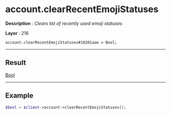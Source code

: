 # account.clearRecentEmojiStatuses

**Description** : *Clears list of recently used emoji statuses*

**Layer** : 216

```tl
account.clearRecentEmojiStatuses#18201aae = Bool;
```

---

## Result

[Bool](type/Bool)

---

## Example

```php
$bool = $client->account->clearRecentEmojiStatuses();
```